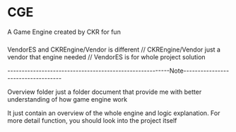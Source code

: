 # CGE
A Game Engine created by CKR for fun

#####
VendorES and CKREngine/Vendor is different
//
CKREngine/Vendor just a vendor that engine needed
//
VendorES is for whole project solution


---------------------------------------------------------Note-----------------------------------


Overview folder just a folder document that provide me with better understanding of how game engine work



It just contain an overview of the whole engine and logic explanation. For more detail function, you should look into the project itself
